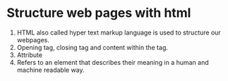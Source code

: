 # Structure web pages with html

1. HTML also called hyper text markup language is used to structure our webpages.
2. Opening tag, closing tag and content within the tag.
3. Attribute
4. Refers to an element that describes their meaning in a human and machine readable way.
